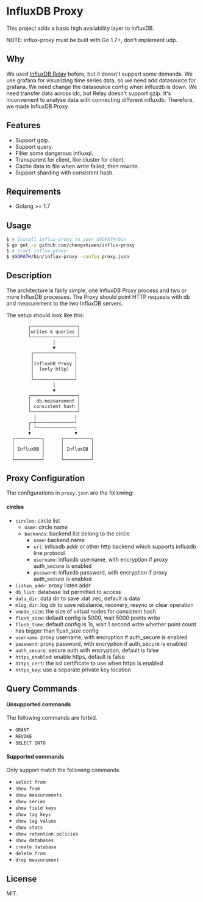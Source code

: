 InfluxDB Proxy
======

This project adds a basic high availability layer to InfluxDB.

NOTE: influx-proxy must be built with Go 1.7+, don't implement udp.

Why
---

We used [InfluxDB Relay](https://github.com/influxdata/influxdb-relay) before, but it doesn't support some demands.
We use grafana for visualizing time series data, so we need add datasource for grafana. We need change the datasource config when influxdb is down.
We need transfer data across idc, but Relay doesn't support gzip.
It's inconvenient to analyse data with connecting different influxdb.
Therefore, we made InfluxDB Proxy.

Features
--------

* Support gzip.
* Support query.
* Filter some dangerous influxql.
* Transparent for client, like cluster for client.
* Cache data to file when write failed, then rewrite.
* Support sharding with consistent hash.

Requirements
-----------

* Golang >= 1.7

Usage
------------

```sh
$ # Install influx-proxy to your $GOPATH/bin
$ go get -u github.com/chengshiwen/influx-proxy
$ # Start influx-proxy!
$ $GOPATH/bin/influx-proxy -config proxy.json
```

Description
-----------

The architecture is fairly simple, one InfluxDB Proxy process and two or more InfluxDB processes. The Proxy should point HTTP requests with db and measurement to the two InfluxDB servers.

The setup should look like this:

```
        ┌─────────────────┐
        │writes & queries │
        └─────────────────┘
                 │
                 ▼
         ┌───────────────┐
         │               │
         │InfluxDB Proxy │
         |  (only http)  |
         │               │
         └───────────────┘
                 │
                 ▼
        ┌─────────────────┐
        │  db,measurement │
        │ consistent hash │
        └─────────────────┘
          |              |
        ┌─┼──────────────┘
        │ └──────────────┐
        ▼                ▼
  ┌──────────┐      ┌──────────┐
  │          │      │          │
  │ InfluxDB │      │ InfluxDB │
  │          │      │          │
  └──────────┘      └──────────┘
```

Proxy Configuration
--------

The configurations in `proxy.json` are the following:

#### circles
* `circles`: circle list
  * `name`: circle name
  * `backends`: backend list belong to the circle
    * `name`: backend name
    * `url`: influxdb addr or other http backend which supports influxdb line protocol
    * `username`: influxdb username, with encryption if proxy auth_secure is enabled
    * `password`: influxdb password, with encryption if proxy auth_secure is enabled
* `listen_addr`: proxy listen addr
* `db_list`: database list permitted to access
* `data_dir`: data dir to save .dat .rec, default is data
* `mlog_dir`: log dir to save rebalance, recovery, resync or clear operation
* `vnode_size`: the size of virtual nodes for consistent hash
* `flush_size`: default config is 5000, wait 5000 points write
* `flush_time`: default config is 1s, wait 1 second write whether point count has bigger than flush_size config
* `username`: proxy username, with encryption if auth_secure is enabled
* `password`: proxy password, with encryption if auth_secure is enabled
* `auth_secure`: secure auth with encryption, default is false
* `https_enabled`: enable https, default is false
* `https_cert`: the ssl certificate to use when https is enabled
* `https_key`: use a separate private key location

Query Commands
--------

#### Unsupported commands

The following commands are forbid.

* `GRANT`
* `REVOKE`
* `SELECT INTO`

#### Supported commands

Only support match the following commands.

* `select from`
* `show from`
* `show measurements`
* `show series`
* `show field keys`
* `show tag keys`
* `show tag values`
* `show stats`
* `show retention policies`
* `show databases`
* `create database`
* `delete from`
* `drop measurement`

License
-------

MIT.
